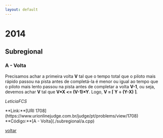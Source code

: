 ```yaml
---
layout: default
---
```


# 2014

## Subregional

### A - Volta
Precisamos achar a primeira volta **V** tal que o tempo total que o piloto mais rápido passou na pista antes de completá-la é menor ou igual ao tempo que o piloto mais lento passou na pista antes de completar a volta **V-1**, ou seja, devemos achar **V** tal que **V×X <= (V-1)×Y**. 
 Logo, **V = ⌈ Y  ÷ (Y-X) ⌉**.

_LeticiaFCS_

<div align="left|right|center|justify"> **Link:**[URI 1708](https://www.urionlinejudge.com.br/judge/pt/problems/view/1708) **Código:**[A - Volta](./subregional/a.cpp)</div>

[voltar](https://leticiafcs.github.io/Maratona-de-Programacao/)


